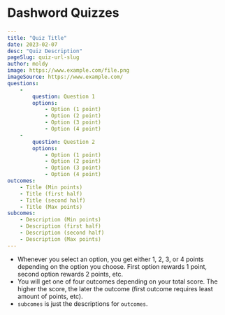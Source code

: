 # Dashword Quizzes

```yaml
---
title: "Quiz Title"
date: 2023-02-07
desc: "Quiz Description"
pageSlug: quiz-url-slug
author: moldy
image: https://www.example.com/file.png
imageSource: https://www.example.com/
questions:
    -
        question: Question 1
        options:
            - Option (1 point)
            - Option (2 point)
            - Option (3 point)
            - Option (4 point)
    -
        question: Question 2
        options:
            - Option (1 point)
            - Option (2 point)
            - Option (3 point)
            - Option (4 point)
outcomes:
    - Title (Min points)
    - Title (first half)
    - Title (second half)
    - Title (Max points)
subcomes:
    - Description (Min points)
    - Description (first half)
    - Description (second half)
    - Description (Max points)
---
```

- Whenever you select an option, you get either 1, 2, 3, or 4 points depending on the option you choose. First option rewards 1 point, second option rewards 2 points, etc.
- You will get one of four outcomes depending on your total score. The higher the score, the later the outcome (first outcome requires least amount of points, etc).
- `subcomes` is just the descriptions for `outcomes`.